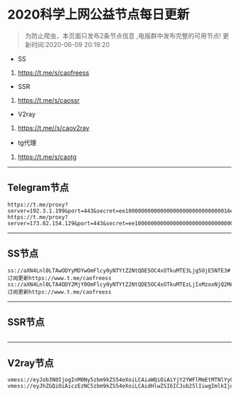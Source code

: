 
# 2020科学上网公益节点每日更新

>为防止爬虫，本页面只发布2条节点信息 ,电报群中发布完整的可用节点!
更新时间:2020-06-09 20:19:20

- SS     
1. https://t.me/s/caofreess
- SSR
1. https://t.me/s/caossr
- V2ray
1. https://t.me//s/caov2ray
- tg代理
1. https://t.me/s/caotg
----------


## Telegram节点

```
https://t.me/proxy?server=192.3.1.199&port=443&secret=ee100000000000000000000000000000016e6f64656a732e6f7267
https://t.me/proxy?server=173.82.154.129&port=443&secret=ee100000000000000000000000000000016e6f64656a732e6f7267
```

----------


## SS节点

```
ss://aXN4Lnl0LTAwODYyMDYwOmFlcy0yNTYtZ2NtQDE5OC4xOTkuMTE3Ljg5OjE5NTE3#订阅更新https://www.t.me/caofreess
ss://aXN4Lnl0LTA4ODY2MjY0OmFlcy0yNTYtZ2NtQDE5OC4xOTkuMTEzLjIxMzoxNjQ2MA==#订阅更新https://www.t.me/caofreess

```
----------


## SSR节点

```

```
----------



## V2ray节点
```
vmess://eyJob3N0IjogInM0Ny5zbm9kZS54eXoiLCAiaWQiOiAiYjY2YWFlMmEtMTNlYy0zYjU2LTkyM2QtODI1NzVlMWZlMmEwIiwgImFkZCI6ICJzNDcuc25vZGUueHl6IiwgImFpZCI6ICIxIiwgInBvcnQiOiAiNDQzIiwgInR5cGUiOiAibm9uZSIsICJtZXRob2QiOiAibm9uZSIsICJ2IjogIjIiLCAicGF0aCI6ICIvcGFuZWwiLCAidGxzIjogInRscyIsICJuZXQiOiAid3MiLCAicHMiOiAiXHU4YmEyXHU5NjA1XHU2NmY0XHU2NWIwaHR0cHM6Ly93d3cudC5tZS9jYW92MnJheSJ9
vmess://eyJhZGQiOiAiczEzNC5zbm9kZS54eXoiLCAidHlwZSI6ICJub25lIiwgImlkIjogImI2NmFhZTJhLTEzZWMtM2I1Ni05MjNkLTgyNTc1ZTFmZTJhMCIsICJtZXRob2QiOiAibm9uZSIsICJ2IjogIjIiLCAibmV0IjogIndzIiwgInBhdGgiOiAiL3BhbmVsIiwgInBvcnQiOiAiNDQzIiwgImhvc3QiOiAiczEzNC5zbm9kZS54eXoiLCAiYWlkIjogIjEiLCAicHMiOiAiXHU4YmEyXHU5NjA1XHU2NmY0XHU2NWIwaHR0cHM6Ly93d3cudC5tZS9jYW92MnJheSIsICJ0bHMiOiAidGxzIn0=

```



